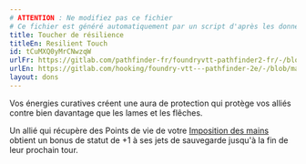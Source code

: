 ```yaml
---
# ATTENTION : Ne modifiez pas ce fichier
# Ce fichier est généré automatiquement par un script d'après les données du module Foundry VTT officiel et de sa traduction
title: Toucher de résilience
titleEn: Resilient Touch
id: tCuMXQ0yMrCNwzqW
urlFr: https://gitlab.com/pathfinder-fr/foundryvtt-pathfinder2-fr/-/blob/master/data/feats/tCuMXQ0yMrCNwzqW.htm
urlEn: https://gitlab.com/hooking/foundry-vtt---pathfinder-2e/-/blob/master/packs/data/feats.db/resilient-touch.json
layout: dons
---
```

Vos énergies curatives créent une aura de protection qui protège vos alliés contre bien davantage que les lames et les flêches.

Un allié qui récupère des Points de vie de votre [Imposition des mains](../sorts/imposition-des-mains.html) obtient un bonus de statut de +1 à ses jets de sauvegarde jusqu'à la fin de leur prochain tour.
